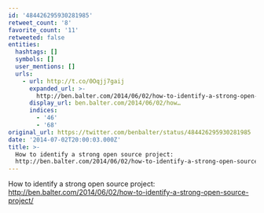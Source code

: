 ```yaml
---
id: '484426295930281985'
retweet_count: '8'
favorite_count: '11'
retweeted: false
entities:
  hashtags: []
  symbols: []
  user_mentions: []
  urls:
    - url: http://t.co/0Oqjj7gaij
      expanded_url: >-
        http://ben.balter.com/2014/06/02/how-to-identify-a-strong-open-source-project/
      display_url: ben.balter.com/2014/06/02/how…
      indices:
        - '46'
        - '68'
original_url: https://twitter.com/benbalter/status/484426295930281985
date: '2014-07-02T20:00:03.000Z'
title: >-
  How to identify a strong open source project:
  http://ben.balter.com/2014/06/02/how-to-identify-a-strong-open-source-project/
---
```


How to identify a strong open source project: http://ben.balter.com/2014/06/02/how-to-identify-a-strong-open-source-project/